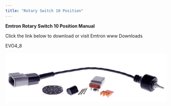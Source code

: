 ```yaml
---
title: "Rotary Switch 10 Position"
---
```


**Emtron Rotary Switch 10 Position Manual**


Click the link below to download or visit Emtron www Downloads


EVO4\_8

[![Image](</img/NewItem648.png>)](<https://emtron.world/download/2283/> "target=\"\_blank\"")
